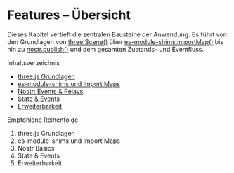 # Features – Übersicht

Dieses Kapitel vertieft die zentralen Bausteine der Anwendung. Es führt von den Grundlagen von [three.Scene()](docs/features/scene-basics.md:1) über [es-module-shims.importMap()](docs/features/module-shims.md:1) bis hin zu [nostr.publish()](docs/features/nostr-basics.md:1) und dem gesamten Zustands- und Eventfluss.

Inhaltsverzeichnis
- [three.js Grundlagen](docs/features/scene-basics.md)
- [es-module-shims und Import Maps](docs/features/module-shims.md)
- [Nostr: Events & Relays](docs/features/nostr-basics.md)
- [State & Events](docs/features/state-and-events.md)
- [Erweiterbarkeit](docs/features/extensibility.md)

Empfohlene Reihenfolge
1) three.js Grundlagen
2) es-module-shims und Import Maps
3) Nostr Basics
4) State & Events
5) Erweiterbarkeit